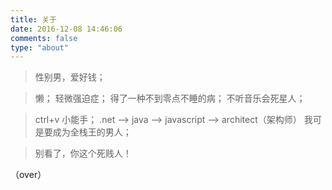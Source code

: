 ```yaml
---
title: 关于
date: 2016-12-08 14:46:06
comments: false
type: "about"
---
```


> 性别男，爱好钱；

> 懒；
> 轻微强迫症；
> 得了一种不到零点不睡的病；
> 不听音乐会死星人；

> ctrl+v 小能手；
> .net --> java --> javascript --> architect（架构师）
> 我可是要成为全栈王的男人；

> 别看了，你这个死贱人！


 （over）